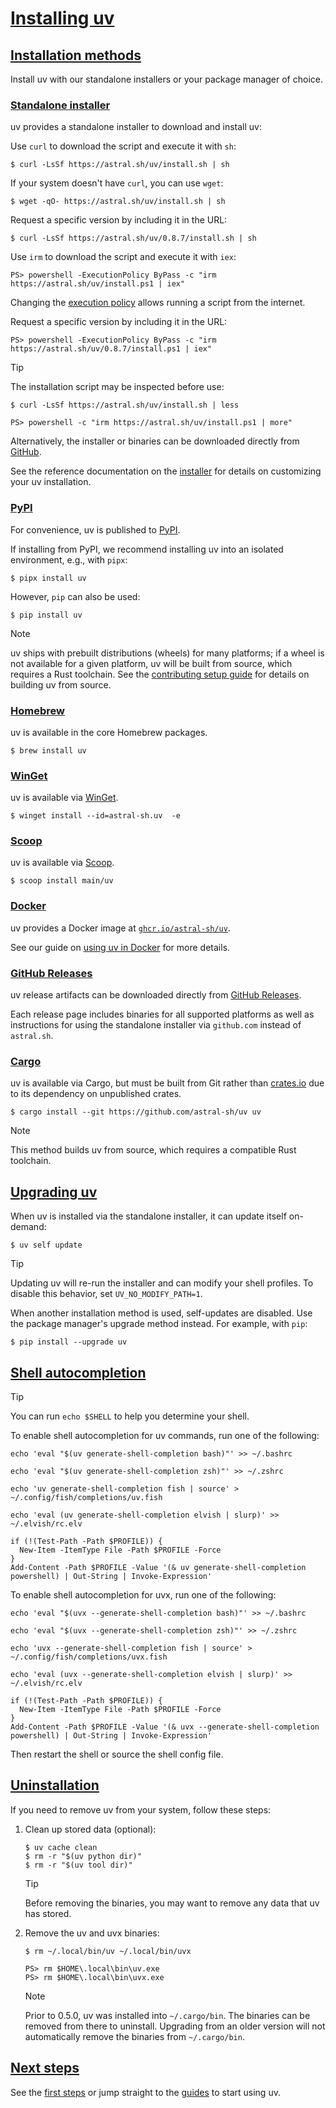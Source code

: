 # [Installing uv](#installing-uv)

## [Installation methods](#installation-methods)

Install uv with our standalone installers or your package manager of choice.

### [Standalone installer](#standalone-installer)

uv provides a standalone installer to download and install uv:

Use `curl` to download the script and execute it with `sh`:

```
$ curl -LsSf https://astral.sh/uv/install.sh | sh

```

If your system doesn't have `curl`, you can use `wget`:

```
$ wget -qO- https://astral.sh/uv/install.sh | sh

```

Request a specific version by including it in the URL:

```
$ curl -LsSf https://astral.sh/uv/0.8.7/install.sh | sh

```

Use `irm` to download the script and execute it with `iex`:

```
PS> powershell -ExecutionPolicy ByPass -c "irm https://astral.sh/uv/install.ps1 | iex"

```

Changing the [execution policy](https://learn.microsoft.com/en-us/powershell/module/microsoft.powershell.core/about/about_execution_policies?view=powershell-7.4#powershell-execution-policies) allows running a script from the internet.

Request a specific version by including it in the URL:

```
PS> powershell -ExecutionPolicy ByPass -c "irm https://astral.sh/uv/0.8.7/install.ps1 | iex"

```

Tip

The installation script may be inspected before use:

```
$ curl -LsSf https://astral.sh/uv/install.sh | less

```

```
PS> powershell -c "irm https://astral.sh/uv/install.ps1 | more"

```

Alternatively, the installer or binaries can be downloaded directly from [GitHub](#github-releases).

See the reference documentation on the [installer](../../reference/installer/) for details on customizing your uv installation.

### [PyPI](#pypi)

For convenience, uv is published to [PyPI](https://pypi.org/project/uv/).

If installing from PyPI, we recommend installing uv into an isolated environment, e.g., with `pipx`:

```
$ pipx install uv

```

However, `pip` can also be used:

```
$ pip install uv

```

Note

uv ships with prebuilt distributions (wheels) for many platforms; if a wheel is not available for a given platform, uv will be built from source, which requires a Rust toolchain. See the [contributing setup guide](https://github.com/astral-sh/uv/blob/main/CONTRIBUTING.md#setup) for details on building uv from source.

### [Homebrew](#homebrew)

uv is available in the core Homebrew packages.

```
$ brew install uv

```

### [WinGet](#winget)

uv is available via [WinGet](https://winstall.app/apps/astral-sh.uv).

```
$ winget install --id=astral-sh.uv  -e

```

### [Scoop](#scoop)

uv is available via [Scoop](https://scoop.sh/#/apps?q=uv).

```
$ scoop install main/uv

```

### [Docker](#docker)

uv provides a Docker image at [`ghcr.io/astral-sh/uv`](https://github.com/astral-sh/uv/pkgs/container/uv).

See our guide on [using uv in Docker](../../guides/integration/docker/) for more details.

### [GitHub Releases](#github-releases)

uv release artifacts can be downloaded directly from [GitHub Releases](https://github.com/astral-sh/uv/releases).

Each release page includes binaries for all supported platforms as well as instructions for using the standalone installer via `github.com` instead of `astral.sh`.

### [Cargo](#cargo)

uv is available via Cargo, but must be built from Git rather than [crates.io](https://crates.io) due to its dependency on unpublished crates.

```
$ cargo install --git https://github.com/astral-sh/uv uv

```

Note

This method builds uv from source, which requires a compatible Rust toolchain.

## [Upgrading uv](#upgrading-uv)

When uv is installed via the standalone installer, it can update itself on-demand:

```
$ uv self update

```

Tip

Updating uv will re-run the installer and can modify your shell profiles. To disable this behavior, set `UV_NO_MODIFY_PATH=1`.

When another installation method is used, self-updates are disabled. Use the package manager's upgrade method instead. For example, with `pip`:

```
$ pip install --upgrade uv

```

## [Shell autocompletion](#shell-autocompletion)

Tip

You can run `echo $SHELL` to help you determine your shell.

To enable shell autocompletion for uv commands, run one of the following:

```
echo 'eval "$(uv generate-shell-completion bash)"' >> ~/.bashrc

```

```
echo 'eval "$(uv generate-shell-completion zsh)"' >> ~/.zshrc

```

```
echo 'uv generate-shell-completion fish | source' > ~/.config/fish/completions/uv.fish

```

```
echo 'eval (uv generate-shell-completion elvish | slurp)' >> ~/.elvish/rc.elv

```

```
if (!(Test-Path -Path $PROFILE)) {
  New-Item -ItemType File -Path $PROFILE -Force
}
Add-Content -Path $PROFILE -Value '(& uv generate-shell-completion powershell) | Out-String | Invoke-Expression'

```

To enable shell autocompletion for uvx, run one of the following:

```
echo 'eval "$(uvx --generate-shell-completion bash)"' >> ~/.bashrc

```

```
echo 'eval "$(uvx --generate-shell-completion zsh)"' >> ~/.zshrc

```

```
echo 'uvx --generate-shell-completion fish | source' > ~/.config/fish/completions/uvx.fish

```

```
echo 'eval (uvx --generate-shell-completion elvish | slurp)' >> ~/.elvish/rc.elv

```

```
if (!(Test-Path -Path $PROFILE)) {
  New-Item -ItemType File -Path $PROFILE -Force
}
Add-Content -Path $PROFILE -Value '(& uvx --generate-shell-completion powershell) | Out-String | Invoke-Expression'

```

Then restart the shell or source the shell config file.

## [Uninstallation](#uninstallation)

If you need to remove uv from your system, follow these steps:

1. Clean up stored data (optional):

   ```
   $ uv cache clean
   $ rm -r "$(uv python dir)"
   $ rm -r "$(uv tool dir)"

   ```

   Tip

   Before removing the binaries, you may want to remove any data that uv has stored.

1. Remove the uv and uvx binaries:

   ```
   $ rm ~/.local/bin/uv ~/.local/bin/uvx

   ```

   ```
   PS> rm $HOME\.local\bin\uv.exe
   PS> rm $HOME\.local\bin\uvx.exe

   ```

   Note

   Prior to 0.5.0, uv was installed into `~/.cargo/bin`. The binaries can be removed from there to uninstall. Upgrading from an older version will not automatically remove the binaries from `~/.cargo/bin`.

## [Next steps](#next-steps)

See the [first steps](../first-steps/) or jump straight to the [guides](../../guides/) to start using uv.
